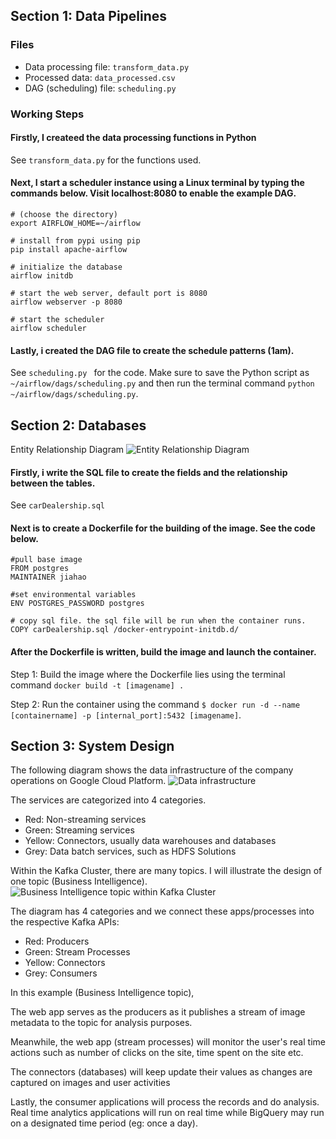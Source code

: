 ## Section 1: Data Pipelines

### Files
- Data processing file: `transform_data.py`
- Processed data: `data_processed.csv`
- DAG (scheduling) file: `scheduling.py`

### Working Steps
#### Firstly, I createed the data processing functions in Python
See `transform_data.py` for the functions used.

#### Next, I start a scheduler instance using a Linux terminal by typing the commands below. Visit localhost:8080 to enable the example DAG.
```
# (choose the directory)
export AIRFLOW_HOME=~/airflow

# install from pypi using pip
pip install apache-airflow

# initialize the database
airflow initdb

# start the web server, default port is 8080
airflow webserver -p 8080

# start the scheduler
airflow scheduler
```
#### Lastly, i created the DAG file to create the schedule patterns (1am).
See `scheduling.py ` for the code.
Make sure to save the Python script as `~/airflow/dags/scheduling.py` and then run the terminal command `python ~/airflow/dags/scheduling.py`. 


## Section 2: Databases
Entity Relationship Diagram
![Entity Relationship Diagram](https://raw.githubusercontent.com/jiahao25/Govtech-Data-Engineer-Test/master/images/Entity%20relationship%20diagram%203.JPG "Entity Relationship Diagram")

#### Firstly, i write the SQL file to create the fields and the relationship between the tables.
See `carDealership.sql`

#### Next is to create a Dockerfile for the building of the image. See the code below.
```
#pull base image
FROM postgres
MAINTAINER jiahao

#set environmental variables
ENV POSTGRES_PASSWORD postgres

# copy sql file. the sql file will be run when the container runs.
COPY carDealership.sql /docker-entrypoint-initdb.d/
```

#### After the Dockerfile is written, build the image and launch the container.
Step 1: Build the image where the Dockerfile lies using the terminal command `docker build -t [imagename] .`

Step 2: Run the container using the command `$ docker run -d --name [containername] -p [internal_port]:5432 [imagename]`.

## Section 3: System Design

The following diagram shows the data infrastructure of the company operations on Google Cloud Platform.
![](https://raw.githubusercontent.com/jiahao25/Govtech-Data-Engineer-Test/master/images/architecture.JPG "Data infrastructure")

The services are categorized into 4 categories.
- Red: Non-streaming services
- Green: Streaming services
- Yellow: Connectors, usually data warehouses and databases
- Grey: Data batch services, such as HDFS Solutions

Within the Kafka Cluster, there are many topics. I will illustrate the design of one topic (Business Intelligence).
![](https://raw.githubusercontent.com/jiahao25/Govtech-Data-Engineer-Test/master/images/BItopic.JPG "Business Intelligence topic within Kafka Cluster")


The diagram has 4 categories and we connect these apps/processes into the respective Kafka APIs:
- Red: Producers
- Green: Stream Processes
- Yellow: Connectors
- Grey: Consumers

In this example (Business Intelligence topic),

The web app serves as the producers as it publishes a stream of image metadata to the topic for analysis purposes.

Meanwhile, the web app (stream processes) will monitor the user's real time actions such as number of clicks on the site, time spent on the site etc. 

The connectors (databases) will keep update their values as changes are captured on images and user activities

Lastly, the consumer applications will process the records and do analysis. Real time analytics applications will run on real time while BigQuery may run on a designated time period (eg: once a day).
